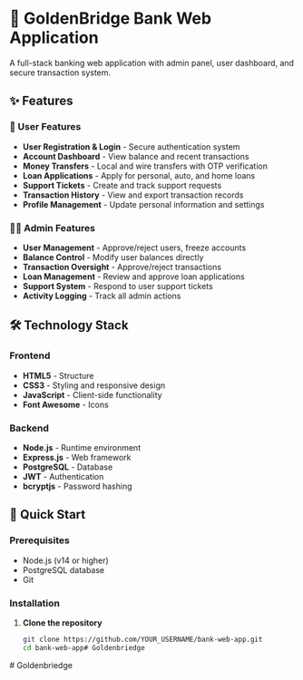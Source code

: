 # 🏦 GoldenBridge Bank Web Application

A full-stack banking web application with admin panel, user dashboard, and secure transaction system.

## ✨ Features

### 👤 User Features
- **User Registration & Login** - Secure authentication system
- **Account Dashboard** - View balance and recent transactions
- **Money Transfers** - Local and wire transfers with OTP verification
- **Loan Applications** - Apply for personal, auto, and home loans
- **Support Tickets** - Create and track support requests
- **Transaction History** - View and export transaction records
- **Profile Management** - Update personal information and settings

### 👨‍💼 Admin Features
- **User Management** - Approve/reject users, freeze accounts
- **Balance Control** - Modify user balances directly
- **Transaction Oversight** - Approve/reject transactions
- **Loan Management** - Review and approve loan applications
- **Support System** - Respond to user support tickets
- **Activity Logging** - Track all admin actions

## 🛠️ Technology Stack

### Frontend
- **HTML5** - Structure
- **CSS3** - Styling and responsive design
- **JavaScript** - Client-side functionality
- **Font Awesome** - Icons

### Backend
- **Node.js** - Runtime environment
- **Express.js** - Web framework
- **PostgreSQL** - Database
- **JWT** - Authentication
- **bcryptjs** - Password hashing

## 🚀 Quick Start

### Prerequisites
- Node.js (v14 or higher)
- PostgreSQL database
- Git

### Installation

1. **Clone the repository**
   ```bash
   git clone https://github.com/YOUR_USERNAME/bank-web-app.git
   cd bank-web-app#   G o l d e n b r i e d g e  
 #   G o l d e n b r i e d g e  
 